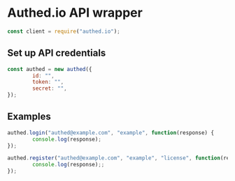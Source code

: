 # Authed.io API wrapper

```js
const client = require("authed.io");
```

## Set up API credentials
```js
const authed = new authed({
        id: "",
        token: "",
        secret: "",
});
```

## Examples
```js
authed.login("authed@example.com", "example", function(response) {
        console.log(response);
});
```

```js
authed.register("authed@example.com", "example", "license", function(response) {
        console.log(response);;
});
```
